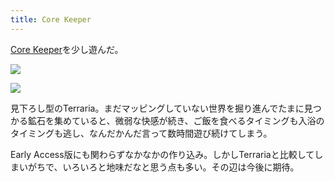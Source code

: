 ```yaml
---
title: Core Keeper
---
```


[Core Keeper](https://store.steampowered.com/app/1621690/Core_Keeper/)を少し遊んだ。

![](https://i.imgur.com/zKOBVjXh.jpg)

![](https://i.imgur.com/fnYLdaRh.jpg)

見下ろし型のTerraria。まだマッピングしていない世界を掘り進んでたまに見つかる鉱石を集めていると、微弱な快感が続き、ご飯を食べるタイミングも入浴のタイミングも逃し、なんだかんだ言って数時間遊び続けてしまう。

Early Access版にも関わらずなかなかの作り込み。しかしTerrariaと比較してしまいがちで、いろいろと地味だなと思う点も多い。その辺は今後に期待。
